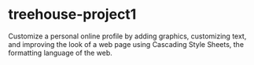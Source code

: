 # treehouse-project1
Customize a personal online profile by adding graphics, customizing text, and improving the look of a web page using Cascading Style Sheets, the formatting language of the web.
